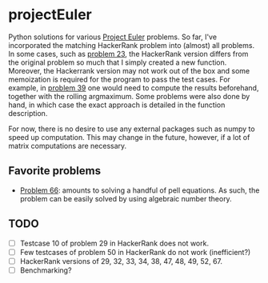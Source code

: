 # projectEuler

Python solutions for various [Project Euler](https://projecteuler.net/)
problems. So far, I've incorporated the matching HackerRank problem into
(almost) all problems. In some cases, such as [problem 23](src/p023.py), the
HackerRank version differs from the original problem so much that I simply
created a new function. Moreover, the Hackerrank version may not work out of
the box and some memoization is required for the program to pass the test cases.
For example, in [problem 39](src/p039.py) one would need to compute the results beforehand,
together with the rolling argmaximum. Some problems were also done by hand, in
which case the exact approach is detailed in the function description.

For now, there is no desire to use any external packages such as numpy
to speed up computation. This may change in the future, however, if a lot of
matrix computations are necessary.

## Favorite problems

- [Problem 66](src/p066.py): amounts to solving a handful of pell equations. As
  such, the problem can be easily solved by using algebraic number
  theory.

## TODO

- [ ] Testcase 10 of problem 29 in HackerRank does not work.
- [ ] Few testcases of problem 50 in HackerRank do not work (inefficient?)
- [ ] HackerRank versions of 29, 32, 33, 34, 38, 47, 48, 49, 52, 67.
- [ ] Benchmarking?
